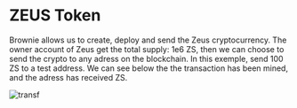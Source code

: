 # ZEUS Token

Brownie allows us to create, deploy and send the Zeus cryptocurrency.
The owner account of Zeus get the total supply: 1e6 ZS, then we can choose to send the crypto to any adress on the blockchain.
In this exemple, send 100 ZS to a test address.
We can see below the the transaction has been mined, and the adress has received ZS.

![transf](https://user-images.githubusercontent.com/69433462/127578619-8a012a87-f0b7-4746-874f-234ad995ee6a.JPG)

